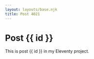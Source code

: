 ```yaml
---
layout: layouts/base.njk
title: Post 4021
---
```


# Post {{ id }}

This is post {{ id }} in my Eleventy project.

